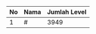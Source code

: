 | No | Nama            | Jumlah Level |
|----|-----------------|--------------|
| 1  | #    |    3949        |
